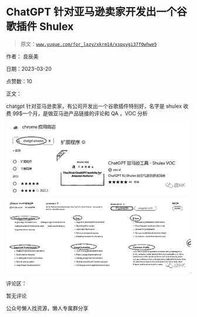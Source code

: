 # ChatGPT 针对亚马逊卖家开发出一个谷歌插件 Shulex

> 原文：[`www.yuque.com/for_lazy/xkrm14/xspuygi37f0whwe5`](https://www.yuque.com/for_lazy/xkrm14/xspuygi37f0whwe5)



作者： 良辰美



日期：2023-03-20



点赞数：10



正文：



chatgpt 针对亚马逊卖家，有公司开发出一个谷歌插件特别好，名字是 shulex 收费 99$一个月，是做亚马逊产品链接的评论和 QA ，VOC 分析



![](img/58406e17043fd7fd236299ccc870c239.png)  

![](img/c41085c58f25b5d87b3b8f5dbb0a71fa.png)  

评论区：



暂无评论



公众号懒人找资源，懒人专属群分享

</ne-p></ne-p>